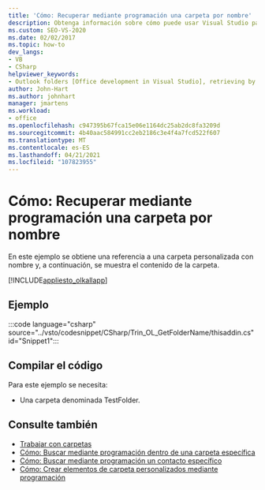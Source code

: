 ```yaml
---
title: 'Cómo: Recuperar mediante programación una carpeta por nombre'
description: Obtenga información sobre cómo puede usar Visual Studio para recuperar mediante programación una carpeta por nombre y, a continuación, mostrar el contenido de la carpeta.
ms.custom: SEO-VS-2020
ms.date: 02/02/2017
ms.topic: how-to
dev_langs:
- VB
- CSharp
helpviewer_keywords:
- Outlook folders [Office development in Visual Studio], retrieving by name
author: John-Hart
ms.author: johnhart
manager: jmartens
ms.workload:
- office
ms.openlocfilehash: c947395b67fca15e06e1164dc25ab2dc8fa3209d
ms.sourcegitcommit: 4b40aac584991cc2eb2186c3e4f4a7fcd522f607
ms.translationtype: MT
ms.contentlocale: es-ES
ms.lasthandoff: 04/21/2021
ms.locfileid: "107823955"
---
```

# <a name="how-to-programmatically-retrieve-a-folder-by-name"></a>Cómo: Recuperar mediante programación una carpeta por nombre
  En este ejemplo se obtiene una referencia a una carpeta personalizada con nombre y, a continuación, se muestra el contenido de la carpeta.

 [!INCLUDE[appliesto_olkallapp](../vsto/includes/appliesto-olkallapp-md.md)]

## <a name="example"></a>Ejemplo
 :::code language="csharp" source="../vsto/codesnippet/CSharp/Trin_OL_GetFolderName/thisaddin.cs" id="Snippet1":::

## <a name="compile-the-code"></a>Compilar el código
 Para este ejemplo se necesita:

- Una carpeta denominada TestFolder.

## <a name="see-also"></a>Consulte también
- [Trabajar con carpetas](../vsto/working-with-folders.md)
- [Cómo: Buscar mediante programación dentro de una carpeta específica](../vsto/how-to-programmatically-search-within-a-specific-folder.md)
- [Cómo: Buscar mediante programación un contacto específico](../vsto/how-to-programmatically-search-for-a-specific-contact.md)
- [Cómo: Crear elementos de carpeta personalizados mediante programación](../vsto/how-to-programmatically-create-custom-folder-items.md)
